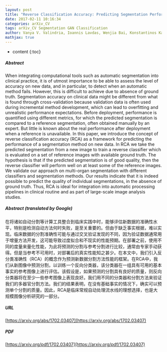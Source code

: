 ```yaml
---
layout: post
title: "Reverse Classification Accuracy: Predicting Segmentation Performance in the Absence of Ground Truth"
date: 2017-02-11 10:16:34
categories: arXiv_CV
tags: arXiv_CV Segmentation GAN Classification
author: Vanya V. Valindria, Ioannis Lavdas, Wenjia Bai, Konstantinos Kamnitsas, Eric O. Aboagye, Andrea G. Rockall, Daniel Rueckert, Ben Glocker
mathjax: true
---
```


* content
{:toc}

##### Abstract
When integrating computational tools such as automatic segmentation into clinical practice, it is of utmost importance to be able to assess the level of accuracy on new data, and in particular, to detect when an automatic method fails. However, this is difficult to achieve due to absence of ground truth. Segmentation accuracy on clinical data might be different from what is found through cross-validation because validation data is often used during incremental method development, which can lead to overfitting and unrealistic performance expectations. Before deployment, performance is quantified using different metrics, for which the predicted segmentation is compared to a reference segmentation, often obtained manually by an expert. But little is known about the real performance after deployment when a reference is unavailable. In this paper, we introduce the concept of reverse classification accuracy (RCA) as a framework for predicting the performance of a segmentation method on new data. In RCA we take the predicted segmentation from a new image to train a reverse classifier which is evaluated on a set of reference images with available ground truth. The hypothesis is that if the predicted segmentation is of good quality, then the reverse classifier will perform well on at least some of the reference images. We validate our approach on multi-organ segmentation with different classifiers and segmentation methods. Our results indicate that it is indeed possible to predict the quality of individual segmentations, in the absence of ground truth. Thus, RCA is ideal for integration into automatic processing pipelines in clinical routine and as part of large-scale image analysis studies.

##### Abstract (translated by Google)
在将诸如自动分割等计算工具整合到临床实践中时，能够评估新数据的准确性水平，特别是检测自动方法何时失败，是至关重要的。但由于缺乏事实根据，难以实现。临床数据的分割准确性可能与通过交叉验证发现的不同，因为验证数据通常用于增量方法开发，这可能导致过度拟合和不现实的性能预期。在部署之前，使用不同的度量来量化性能，为此将预测的分割与参考分割进行比较，通常由专家手动获得。但是当参考不可用时，对部署后的真实性能知之甚少。在本文中，我们引入反分类准确性（RCA）的概念作为预测新数据分割方法性能的框架。在RCA中，我们从新图像中预测分割，以训练一个反向分类器，该分类器在一组具有可用的基本事实的参考图像上进行评估。该假设是，如果预测的分割具有良好的质量，则反向分类器将在至少一些参考图像上表现良好。我们用不同的分类器和分割方法来验证我们的多器官分割方法。我们的结果表明，在没有基础事实的情况下，确实可以预测单个分割的质量。因此，RCA是临床常规自动处理流水线的理想选择，也是大规模图像分析研究的一部分。

##### URL
[https://arxiv.org/abs/1702.03407](https://arxiv.org/abs/1702.03407)

##### PDF
[https://arxiv.org/pdf/1702.03407](https://arxiv.org/pdf/1702.03407)

